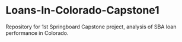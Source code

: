 # Loans-In-Colorado-Capstone1
Repository for 1st Springboard Capstone project, analysis of SBA loan performance in Colorado. 
